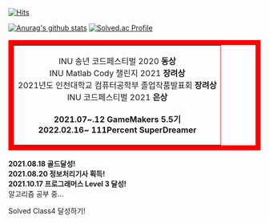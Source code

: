 [![Hits](https://hits.seeyoufarm.com/api/count/incr/badge.svg?url=https%3A%2F%2Fgithub.com%2Fsoulsystem00&count_bg=%2379C83D&title_bg=%23555555&icon=&icon_color=%23E7E7E7&title=hits&edge_flat=false)](https://hits.seeyoufarm.com)  

[![Anurag's github stats](https://github-readme-stats.vercel.app/api?username=soulsystem00)](https://github.com/anuraghazra/github-readme-stats)
[![Solved.ac Profile](http://mazassumnida.wtf/api/v2/generate_badge?boj=soulsystem00)](https://solved.ac/soulsystem00/)  
<table align=center border="10" bordercolor="red">
<td>
<p align=center>
  INU 송년 코드페스티벌 2020 <b>동상</b><br>
  INU Matlab Cody 챌린지 2021 <B>장려상</b><br>
  2021년도 인천대학교 컴퓨터공학부 졸업작품발표회 <B>장려상</b><br>
  INU 코드페스티벌 2021 <b>은상</b><br><br>
  <b>2021.07~.12 GameMakers 5.5기<br>
    <b>2022.02.16~ 111Percent SuperDreamer<br>
</p>
  </td>
  </table>

<b>2021.08.18 골드달성!</b>  
<b>2021.08.20 정보처리기사 획득!</b>  
<b>2021.10.17 프로그래머스 Level 3 달성!</b>  
알고리즘 공부 중...   

Solved Class4 달성하기!  

<!--
**soulsystem00/soulsystem00** is a ✨ _special_ ✨ repository because its `README.md` (this file) appears on your GitHub profile.

Here are some ideas to get you started:

- 🔭 I’m currently working on ...
- 🌱 I’m currently learning ...
- 👯 I’m looking to collaborate on ...
- 🤔 I’m looking for help with ...
- 💬 Ask me about ...
- 📫 How to reach me: ...
- 😄 Pronouns: ...
- ⚡ Fun fact: ...
-->
